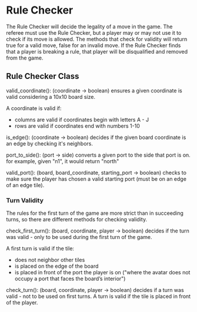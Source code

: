 # Rule Checker
The Rule Checker will decide the legality of a move in the game. The referee must use the Rule Checker, but a player may or may not use it to check if its move is allowed. The methods that check for validity will return true for a valid move, false for an invalid move. If the Rule Checker finds that a player is breaking a rule, that player will be disqualified and removed from the game.

## Rule Checker Class

valid_coordinate(): (coordinate -> boolean) ensures a given coordinate is valid considering a 10x10 board size.

A coordinate is valid if:
  - columns are valid if coordinates begin with letters A - J
  - rows are valid if coordinates end with numbers 1-10

is_edge(): (coordinate -> boolean) decides if the given board coordinate is an edge by checking it's neighbors.

port_to_side(): (port -> side) converts a given port to the side that port is on. for example, given "n1", it would return "north"

valid_port(): (board, board_coordinate, starting_port -> boolean) checks to make sure the player has chosen a valid starting port (must be on an edge of an edge tile).


### Turn Validity
The rules for the first turn of the game are more strict than in succeeding turns, so there are different methods for checking validity.

check_first_turn(): (board, coordinate, player -> boolean) decides if the turn was valid - only to be used during the first turn of the game.

A first turn is valid if the tile:
  - does not neighbor other tiles
  - is placed on the edge of the board
  - is placed in front of the port the player is on ("where the avatar does not occupy a port that faces the board’s interior")

check_turn(): (board, coordinate, player -> boolean) decides if a turn was valid - not to be used on first turns. A turn is valid if the tile is placed in front of the player.

